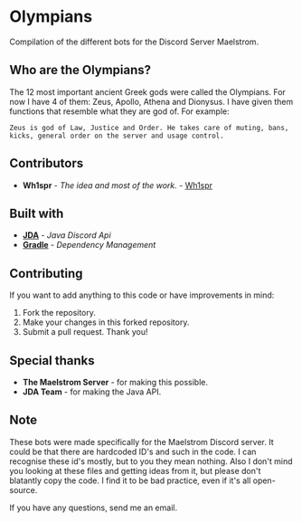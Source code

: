 # Olympians
Compilation of the different bots for the Discord Server Maelstrom.

## Who are the Olympians?
The 12 most important ancient Greek gods were called the Olympians. For now I have 4 of them: Zeus, Apollo, Athena and Dionysus. I have given them functions that resemble what they are god of. For example: 
```
Zeus is god of Law, Justice and Order. He takes care of muting, bans, 
kicks, general order on the server and usage control.
```
## Contributors
* **Wh1spr** - *The idea and most of the work.* - [Wh1spr](https://github.com/Wh1spr)

## Built with
* **[JDA](https://github.com/DV8FromTheWorld/JDA)** - *Java Discord Api*
* **[Gradle](https://gradle.org)** - *Dependency Management*

## Contributing
If you want to add anything to this code or have improvements in mind:
1. Fork the repository.
2. Make your changes in this forked repository.
3. Submit a pull request.
Thank you!

## Special thanks
* **The Maelstrom Server** - for making this possible.
* **JDA Team** - for making the Java API.

## Note
These bots were made specifically for the Maelstrom Discord server. It could be that there are hardcoded ID's and such in the code. I can recognise these id's mostly, but to you they mean nothing. Also I don't mind you looking at these files and getting ideas from it, but please don't blatantly copy the code. I find it to be bad practice, even if it's all open-source.

If you have any questions, send me an email.
